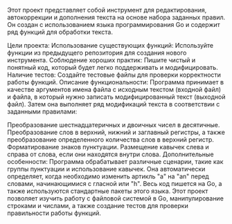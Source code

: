 Этот проект представляет собой инструмент для редактирования, автокоррекции и дополнения текста на основе набора заданных правил. Он создан с использованием языка программирования Go и содержит ряд функций для обработки текста.

Цели проекта:
Использование существующих функций: Используйте функции из предыдущего репозитория для создания нового инструмента.
Соблюдение хороших практик: Пишите чистый и понятный код, который будет легко поддерживать и модифицировать.
Наличие тестов: Создайте тестовые файлы для проверки корректности работы функций.
Описание функциональности:
Программа принимает в качестве аргументов имена файла с исходным текстом (входной файл) и файла, в который нужно записать модифицированный текст (выходной файл). Затем она выполняет ряд модификаций текста в соответствии с заданными правилами:

Преобразование шестнадцатеричных и двоичных чисел в десятичные.
Преобразование слов в верхний, нижний и заглавный регистры, а также преобразование определенного количества слов в верхний регистр.
Форматирование знаков пунктуации.
Размещение кавычек слева и справа от слова, если они находятся внутри слова.
Дополнительные особенности:
Программа обрабатывает различные сценарии, такие как группы пунктуации и использование кавычек.
Она автоматически определяет, когда необходимо изменить артикль "a" на "an" перед словами, начинающимися с гласной или "h".
Весь код пишется на Go, а также используются стандартные пакеты этого языка.
Этот проект позволяет изучить работу с файловой системой в Go, манипулирование строками и числами, а также создание тестов для проверки правильности работы функций.